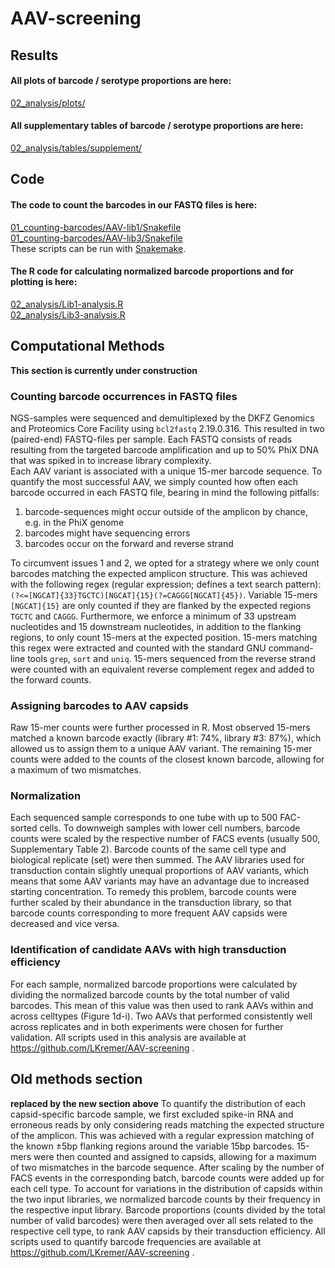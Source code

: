 # AAV-screening

## Results
#### All plots of barcode / serotype proportions are here:
[02_analysis/plots/](02_analysis/plots/)

#### All supplementary tables of barcode / serotype proportions are here:
[02_analysis/tables/supplement/](02_analysis/tables/supplement/)

## Code
#### The code to count the barcodes in our FASTQ files is here:
[01_counting-barcodes/AAV-lib1/Snakefile](01_counting-barcodes/AAV-lib1/Snakefile)  
[01_counting-barcodes/AAV-lib3/Snakefile](01_counting-barcodes/AAV-lib3/Snakefile)  
These scripts can be run with [Snakemake](https://snakemake.readthedocs.io).

#### The R code for calculating normalized barcode proportions and for plotting is here:
[02_analysis/Lib1-analysis.R](02_analysis/Lib1-analysis.R)  
[02_analysis/Lib3-analysis.R](02_analysis/Lib3-analysis.R)  

## Computational Methods

__This section is currently under construction__

### Counting barcode occurrences in FASTQ files
NGS-samples were sequenced and demultiplexed by the DKFZ Genomics and Proteomics Core Facility using `bcl2fastq` 2.19.0.316.
This resulted in two (paired-end) FASTQ-files per sample.
Each FASTQ consists of reads resulting from the targeted barcode amplification and up to 50% PhiX DNA that was spiked in to increase library complexity.  
Each AAV variant is associated with a unique 15-mer barcode sequence.
To quantify the most successful AAV, we simply counted how often each barcode occurred in each FASTQ file, bearing in mind the following pitfalls:
1. barcode-sequences might occur outside of the amplicon by chance, e.g. in the PhiX genome
2. barcodes might have sequencing errors
3. barcodes occur on the forward and reverse strand  

To circumvent issues 1 and 2, we opted for a strategy where we only count barcodes matching the expected amplicon structure. 
This was achieved with the following regex (regular expression; defines a text search pattern):
`(?<=[NGCAT]{33}TGCTC)[NGCAT]{15}(?=CAGGG[NGCAT]{45})`.
Variable 15-mers `[NGCAT]{15}` are only counted if they are flanked by the expected regions `TGCTC` and `CAGGG`.
Furthermore, we enforce a minimum of 33 upstream nucleotides and 15 downstream nucleotides, in addition to the flanking regions, to only count 15-mers at the expected position.
15-mers matching this regex were extracted and counted with the standard GNU command-line tools `grep`, `sort` and `uniq`.
15-mers sequenced from the reverse strand were counted with an equivalent reverse complement regex and added to the forward counts.
### Assigning barcodes to AAV capsids
Raw 15-mer counts were further processed in R.
Most observed 15-mers matched a known barcode exactly (library #1: 74%, library #3: 87%), which allowed us to assign them to a unique AAV variant.
The remaining 15-mer counts were added to the counts of the closest known barcode, allowing for a maximum of two mismatches.
### Normalization
Each sequenced sample corresponds to one tube with up to 500 FAC-sorted cells.
To downweigh samples with lower cell numbers, barcode counts were scaled by the respective number of FACS events (usually 500, Supplementary Table 2).
Barcode counts of the same cell type and biological replicate (set) were then summed.
The AAV libraries used for transduction contain slightly unequal proportions of AAV variants, which means that some AAV variants may have an advantage due to increased starting concentration.
To remedy this problem, barcode counts were further scaled by their abundance in the transduction library, so that barcode counts corresponding to more frequent AAV capsids were decreased and vice versa.
### Identification of candidate AAVs with high transduction efficiency 
For each sample, normalized barcode proportions were calculated by dividing the normalized barcode counts by the total number of valid barcodes.
This mean of this value was then used to rank AAVs within and across celltypes (Figure 1d-i).
Two AAVs that performed consistently well across replicates and in both experiments were chosen for further validation.
All scripts used in this analysis are available at https://github.com/LKremer/AAV-screening .

## Old methods section
__replaced by the new section above__
To quantify the distribution of each capsid-specific barcode sample, we first excluded spike-in
RNA and erroneous reads by only considering reads matching the expected structure of the
amplicon. This was achieved with a regular expression matching of the known ±5bp flanking
regions around the variable 15bp barcodes. 15-mers were then counted and assigned to capsids,
allowing for a maximum of two mismatches in the barcode sequence. After scaling by the number
of FACS events in the corresponding batch, barcode counts were added up for each cell type. To
account for variations in the distribution of capsids within the two input libraries, we normalized
barcode counts by their frequency in the respective input library. Barcode proportions (counts
divided by the total number of valid barcodes) were then averaged over all sets related to the
respective cell type, to rank AAV capsids by their transduction efficiency. All scripts used to
quantify barcode frequencies are available at https://github.com/LKremer/AAV-screening .
